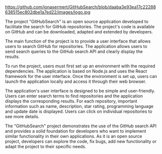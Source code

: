 https://github.com/jonasermert/GitHubSearch/blob/daaba3e93ea17c22288638515ec802dbe1a7ed22/images/logo.jpg

The project "GitHubSearch" is an open source application developed to facilitate the search for GitHub repositories. The project's code is available on GitHub and can be downloaded, adapted and extended by developers.

The main function of the project is to provide a user interface that allows users to search GitHub for repositories. The application allows users to send search queries to the GitHub search API and clearly display the results.

To run the project, users must first set up an environment with the required dependencies. The application is based on Node.js and uses the React framework for the user interface. Once the environment is set up, users can launch the application locally and access it through their web browser.

The application's user interface is designed to be simple and user-friendly. Users can enter search terms to find repositories and the application displays the corresponding results. For each repository, important information such as name, description, star rating, programming language and update date is displayed. Users can click on individual repositories to see more details.

The "GitHubSearch" project demonstrates the use of the GitHub search API and provides a solid foundation for developers who want to implement similar functionality in their own applications. As it is an open source project, developers can explore the code, fix bugs, add new functionality or adapt the project to their specific needs.
